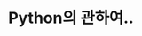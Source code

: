 ---
layout: post
permalink: /pl/python/
title: Python의 관하여..
description: > 
    description test 12
img: /assets/img/blog/example-content-ii.jpg
sitemap: false
categories: [python]
---